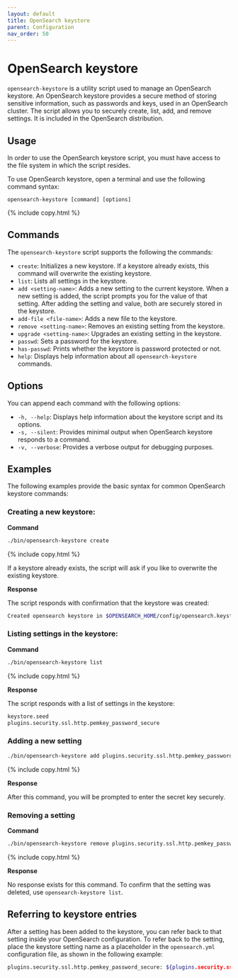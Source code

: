 ```yaml
---
layout: default
title: OpenSearch keystore
parent: Configuration
nav_order: 50
---
```


# OpenSearch keystore

`opensearch-keystore` is a utility script used to manage an OpenSearch keystore. An OpenSearch keystore provides a secure method of storing sensitive information, such as passwords and keys, used in an OpenSearch cluster. The script allows you to securely create, list, add, and remove settings. It is included in the OpenSearch distribution. 

## Usage

In order to use the OpenSearch keystore script, you must have access to the file system in which the script resides. 

To use OpenSearch keystore, open a terminal and use the following command syntax: 

```
opensearch-keystore [command] [options]
```
{% include copy.html %}

## Commands

The `opensearch-keystore` script supports the following the commands: 

- `create`: Initializes a new keystore. If a keystore already exists, this command will overwrite the existing keystore.
- `list`: Lists all settings in the keystore.
- `add <setting-name>`: Adds a new setting to the current keystore. When a new setting is added, the script prompts you for the value of that setting. After adding the setting and value, both are securely stored in the keystore.
- `add-file <file-name>`: Adds a new file to the keystore.
- `remove <setting-name>`: Removes an existing setting from the keystore.
- `upgrade <setting-name>`: Upgrades an existing setting in the keystore.
- `passwd`: Sets a password for the keystore.
- `has-passwd`: Prints whether the keystore is password protected or not.
- `help`: Displays help information about all `opensearch-keystore` commands.

## Options

You can append each command with the following options:

- `-h, --help`: Displays help information about the keystore script and its options.
- `-s, --silent`: Provides minimal output when OpenSearch keystore responds to a command.
- `-v, --verbose`: Provides a verbose output for debugging purposes.

## Examples

The following examples provide the basic syntax for common OpenSearch keystore commands:

### Creating a new keystore:

**Command**

```bash
./bin/opensearch-keystore create
```
{% include copy.html %}

If a keystore already exists, the script will ask if you like to overwrite the existing keystore.
   
**Response**

The script responds with confirmation that the keystore was created:
   
```bash
Created opensearch keystore in $OPENSEARCH_HOME/config/opensearch.keystore
```

### Listing settings in the keystore:

**Command**
   
```bash
./bin/opensearch-keystore list
```
{% include copy.html %}

**Response**

The script responds with a list of settings in the keystore:

```bash
keystore.seed
plugins.security.ssl.http.pemkey_password_secure
```

### Adding a new setting

```bash
./bin/opensearch-keystore add plugins.security.ssl.http.pemkey_password_secure
```
{% include copy.html %}

**Response**

After this command, you will be prompted to enter the secret key securely.

### Removing a setting

**Command**

```bash
./bin/opensearch-keystore remove plugins.security.ssl.http.pemkey_password_secure
```
{% include copy.html %}

**Response**

No response exists for this command. To confirm that the setting was deleted, use `opensearch-keystore list`.

## Referring to keystore entries

After a setting has been added to the keystore, you can refer back to that setting inside your OpenSearch configuration. To refer back to the setting, place the keystore setting name as a placeholder in the `opensearch.yml` configuration file, as shown in the following example:

```bash
plugins.security.ssl.http.pemkey_password_secure: ${plugins.security.ssl.http.pemkey_password_secure}
```
